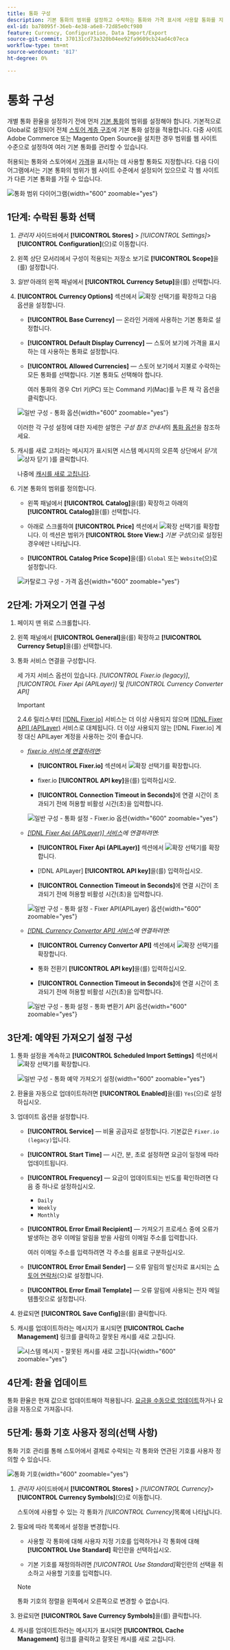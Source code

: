 ```yaml
---
title: 통화 구성
description: 기본 통화의 범위를 설정하고 수락하는 통화와 가격 표시에 사용할 통화를 지정하는 방법에 대해 알아봅니다.
exl-id: ba78095f-36eb-4e38-a6e8-72d85e0cf980
feature: Currency, Configuration, Data Import/Export
source-git-commit: 370131cd73a320b04ee92fa9609cb24ad4c07eca
workflow-type: tm+mt
source-wordcount: '817'
ht-degree: 0%

---
```


# 통화 구성

개별 통화 환율을 설정하기 전에 먼저 [기본 통화](../configuration-reference/general/currency-setup.md)의 범위를 설정해야 합니다. 기본적으로 Global로 설정되어 전체 [스토어 계층 구조](../getting-started/websites-stores-views.md)에 기본 통화 설정을 적용합니다. 다중 사이트 Adobe Commerce 또는 Magento Open Source을 설치한 경우 범위를 웹 사이트 수준으로 설정하여 여러 기본 통화를 관리할 수 있습니다.

허용되는 통화와 스토어에서 [가격](../catalog/catalog-price-scope.md)을 표시하는 데 사용할 통화도 지정합니다. 다음 다이어그램에서는 기본 통화의 범위가 웹 사이트 수준에서 설정되어 있으므로 각 웹 사이트가 다른 기본 통화를 가질 수 있습니다.

![통화 범위 다이어그램](./assets/scope-currency-config.svg){width="600" zoomable="yes"}

## 1단계: 수락된 통화 선택

1. _관리자_ 사이드바에서 **[!UICONTROL Stores]** > _[!UICONTROL Settings]_>**[!UICONTROL Configuration]**(으)로 이동합니다.

1. 왼쪽 상단 모서리에서 구성이 적용되는 저장소 보기로 **[!UICONTROL Scope]**&#x200B;을(를) 설정합니다.

1. _일반_ 아래의 왼쪽 패널에서 **[!UICONTROL Currency Setup]**&#x200B;을(를) 선택합니다.

1. **[!UICONTROL Currency Options]** 섹션에서 ![확장 선택기](../assets/icon-display-expand.png)를 확장하고 다음 옵션을 설정합니다.

   - **[!UICONTROL Base Currency]** — 온라인 거래에 사용하는 기본 통화로 설정합니다.

   - **[!UICONTROL Default Display Currency]** — 스토어 보기에 가격을 표시하는 데 사용하는 통화로 설정합니다.

   - **[!UICONTROL Allowed Currencies]** — 스토어 보기에서 지불로 수락하는 모든 통화를 선택합니다. 기본 통화도 선택해야 합니다.

     여러 통화의 경우 Ctrl 키(PC) 또는 Command 키(Mac)를 누른 채 각 옵션을 클릭합니다.

   ![일반 구성 - 통화 옵션](../configuration-reference/general/assets/currency-setup-currency-options.png){width="600" zoomable="yes"}

   이러한 각 구성 설정에 대한 자세한 설명은 _구성 참조 안내서_&#x200B;의 [통화 옵션](../configuration-reference/general/currency-setup.md)을 참조하세요.

1. 캐시를 새로 고치라는 메시지가 표시되면 시스템 메시지의 오른쪽 상단에서 _닫기_( ![상자 닫기](../assets/icon-close-x.png) )를 클릭합니다.

   나중에 [캐시를 새로 고칩니다](../systems/cache-management.md).

1. 기본 통화의 범위를 정의합니다.

   - 왼쪽 패널에서 **[!UICONTROL Catalog]**&#x200B;을(를) 확장하고 아래의 **[!UICONTROL Catalog]**&#x200B;을(를) 선택합니다.

   - 아래로 스크롤하여 **[!UICONTROL Price]** 섹션에서 ![확장 선택기](../assets/icon-display-expand.png)를 확장합니다. 이 섹션은 범위가 **[!UICONTROL Store View:]** _기본 구성_(으)로 설정된 경우에만 나타납니다.

   - **[!UICONTROL Catalog Price Scope]**&#x200B;을(를) `Global` 또는 `Website`(으)로 설정합니다.

   ![카탈로그 구성 - 가격 옵션](../configuration-reference/catalog/assets/catalog-price.png){width="600" zoomable="yes"}

## 2단계: 가져오기 연결 구성

1. 페이지 맨 위로 스크롤합니다.

1. 왼쪽 패널에서 **[!UICONTROL General]**&#x200B;을(를) 확장하고 **[!UICONTROL Currency Setup]**&#x200B;을(를) 선택합니다.

1. 통화 서비스 연결을 구성합니다.

   세 가지 서비스 옵션이 있습니다. _[!UICONTROL Fixer.io (legacy)]_,_[!UICONTROL Fixer Api (APILayer)]_ 및 _[!UICONTROL Currency Converter API]_

   >[!IMPORTANT]
   >
   >2.4.6 릴리스부터 [[!DNL Fixer.io]](https://fixer.io/) 서비스는 더 이상 사용되지 않으며 [[!DNL Fixer API] (APILayer)](https://apilayer.com/marketplace/fixer-api) 서비스로 대체됩니다. 더 이상 사용되지 않는 [!DNL Fixer.io] 계정 대신 APILayer 계정을 사용하는 것이 좋습니다.

   - _[fixer.io 서비스에 연결하려면](https://fixer.io/):_

      - **[!UICONTROL Fixer.io]** 섹션에서 ![확장 선택기](../assets/icon-display-expand.png)를 확장합니다.

      - fixer.io **[!UICONTROL API key]**&#x200B;을(를) 입력하십시오.

      - **[!UICONTROL Connection Timeout in Seconds]**&#x200B;에 연결 시간이 초과되기 전에 허용할 비활성 시간(초)을 입력합니다.

     ![일반 구성 - 통화 설정 - Fixer.io 옵션](../configuration-reference/general/assets/currency-setup-fixer.png){width="600" zoomable="yes"}

   - _[[!DNL Fixer Api (APILayer)] 서비스](https://apilayer.com/)에 연결하려면:_

      - **[!UICONTROL Fixer Api (APILayer)]** 섹션에서 ![확장 선택기](../assets/icon-display-expand.png)를 확장합니다.

      - [!DNL APILayer] **[!UICONTROL API key]**&#x200B;을(를) 입력하십시오.

      - **[!UICONTROL Connection Timeout in Seconds]**&#x200B;에 연결 시간이 초과되기 전에 허용할 비활성 시간(초)을 입력합니다.

     ![일반 구성 - 통화 설정 - Fixer API(APILayer) 옵션](../configuration-reference/general/assets/currency-setup-fixer-api.png){width="600" zoomable="yes"}

   - _[[!DNL Currency Convertor API] 서비스](https://free.currencyconverterapi.com/)에 연결하려면:_

      - **[!UICONTROL Currency Convertor API]** 섹션에서 ![확장 선택기](../assets/icon-display-expand.png)를 확장합니다.

      - 통화 전환기 **[!UICONTROL API key]**&#x200B;을(를) 입력하십시오.

      - **[!UICONTROL Connection Timeout in Seconds]**&#x200B;에 연결 시간이 초과되기 전에 허용할 비활성 시간(초)을 입력합니다.

     ![일반 구성 - 통화 설정 - 통화 변환기 API 옵션](../configuration-reference/general/assets/currency-setup-converter.png){width="600" zoomable="yes"}

## 3단계: 예약된 가져오기 설정 구성

1. 통화 설정을 계속하고 **[!UICONTROL Scheduled Import Settings]** 섹션에서 ![확장 선택기](../assets/icon-display-expand.png)를 확장합니다.

   ![일반 구성 - 통화 예약 가져오기 설정](../configuration-reference/general/assets/currency-setup-scheduled-import-settings.png){width="600" zoomable="yes"}

1. 환율을 자동으로 업데이트하려면 **[!UICONTROL Enabled]**&#x200B;을(를) `Yes`(으)로 설정하십시오.

1. 업데이트 옵션을 설정합니다.

   - **[!UICONTROL Service]** — 비율 공급자로 설정합니다. 기본값은 `Fixer.io (legacy)`입니다.

   - **[!UICONTROL Start Time]** — 시간, 분, 초로 설정하면 요금이 일정에 따라 업데이트됩니다.

   - **[!UICONTROL Frequency]** — 요금이 업데이트되는 빈도를 확인하려면 다음 중 하나로 설정하십시오.

      - `Daily`
      - `Weekly`
      - `Monthly`

   - **[!UICONTROL Error Email Recipient]** — 가져오기 프로세스 중에 오류가 발생하는 경우 이메일 알림을 받을 사람의 이메일 주소를 입력합니다.

     여러 이메일 주소를 입력하려면 각 주소를 쉼표로 구분하십시오.

   - **[!UICONTROL Error Email Sender]** — 오류 알림의 발신자로 표시되는 [스토어 연락처](../getting-started/store-details.md#store-email-addresses)(으)로 설정합니다.

   - **[!UICONTROL Error Email Template]** — 오류 알림에 사용되는 전자 메일 템플릿으로 설정합니다.

1. 완료되면 **[!UICONTROL Save Config]**&#x200B;을(를) 클릭합니다.

1. 캐시를 업데이트하라는 메시지가 표시되면 **[!UICONTROL Cache Management]** 링크를 클릭하고 잘못된 캐시를 새로 고칩니다.

   ![시스템 메시지 - 잘못된 캐시를 새로 고칩니다](./assets/msg-cache-management.png){width="600" zoomable="yes"}

## 4단계: 환율 업데이트

통화 환율은 현재 값으로 업데이트해야 적용됩니다. [요금을 수동으로 업데이트](currency-update.md)하거나 요금을 자동으로 가져옵니다.

## 5단계: 통화 기호 사용자 정의(선택 사항)

통화 기호 관리를 통해 스토어에서 결제로 수락되는 각 통화와 연관된 기호를 사용자 정의할 수 있습니다.

![통화 기호](./assets/stores-currency-symbols.png){width="600" zoomable="yes"}

1. _관리자_ 사이드바에서 **[!UICONTROL Stores]** > _[!UICONTROL Currency]_>**[!UICONTROL Currency Symbols]**(으)로 이동합니다.

   스토어에 사용할 수 있는 각 통화가 _[!UICONTROL Currency]_&#x200B;목록에 나타납니다.

1. 필요에 따라 목록에서 설정을 변경합니다.

   - 사용할 각 통화에 대해 사용자 지정 기호를 입력하거나 각 통화에 대해 **[!UICONTROL Use Standard]** 확인란을 선택하십시오.

   - 기본 기호를 재정의하려면 _[!UICONTROL Use Standard]_&#x200B;확인란의 선택을 취소하고 사용할 기호를 입력합니다.

   >[!NOTE]
   >
   >통화 기호의 정렬을 왼쪽에서 오른쪽으로 변경할 수 없습니다.

1. 완료되면 **[!UICONTROL Save Currency Symbols]**&#x200B;을(를) 클릭합니다.

1. 캐시를 업데이트하라는 메시지가 표시되면 **[!UICONTROL Cache Management]** 링크를 클릭하고 잘못된 캐시를 새로 고칩니다.
